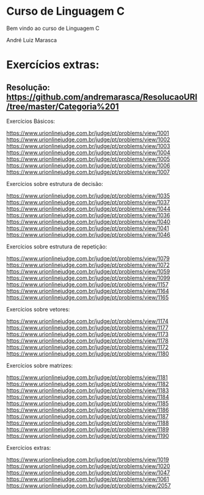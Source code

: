# Curso de Linguagem C

Bem vindo ao curso de Linguagem C

André Luiz Marasca

# Exercícios extras:

Resolução: https://github.com/andremarasca/ResolucaoURI/tree/master/Categoria%201
-----------------------------


Exercícios Básicos:

https://www.urionlinejudge.com.br/judge/pt/problems/view/1001
https://www.urionlinejudge.com.br/judge/pt/problems/view/1002
https://www.urionlinejudge.com.br/judge/pt/problems/view/1003
https://www.urionlinejudge.com.br/judge/pt/problems/view/1004
https://www.urionlinejudge.com.br/judge/pt/problems/view/1005
https://www.urionlinejudge.com.br/judge/pt/problems/view/1006
https://www.urionlinejudge.com.br/judge/pt/problems/view/1007

Exercícios sobre estrutura de decisão:

https://www.urionlinejudge.com.br/judge/pt/problems/view/1035
https://www.urionlinejudge.com.br/judge/pt/problems/view/1037
https://www.urionlinejudge.com.br/judge/pt/problems/view/1044
https://www.urionlinejudge.com.br/judge/pt/problems/view/1036
https://www.urionlinejudge.com.br/judge/pt/problems/view/1040
https://www.urionlinejudge.com.br/judge/pt/problems/view/1041
https://www.urionlinejudge.com.br/judge/pt/problems/view/1046


Exercícios sobre estrutura de repetição:

https://www.urionlinejudge.com.br/judge/pt/problems/view/1079
https://www.urionlinejudge.com.br/judge/pt/problems/view/1072
https://www.urionlinejudge.com.br/judge/pt/problems/view/1059
https://www.urionlinejudge.com.br/judge/pt/problems/view/1099
https://www.urionlinejudge.com.br/judge/pt/problems/view/1157
https://www.urionlinejudge.com.br/judge/pt/problems/view/1164
https://www.urionlinejudge.com.br/judge/pt/problems/view/1165


Exercícios sobre vetores:

https://www.urionlinejudge.com.br/judge/pt/problems/view/1174
https://www.urionlinejudge.com.br/judge/pt/problems/view/1177
https://www.urionlinejudge.com.br/judge/pt/problems/view/1173
https://www.urionlinejudge.com.br/judge/pt/problems/view/1178
https://www.urionlinejudge.com.br/judge/pt/problems/view/1172
https://www.urionlinejudge.com.br/judge/pt/problems/view/1180


Exercícios sobre matrizes:

https://www.urionlinejudge.com.br/judge/pt/problems/view/1181
https://www.urionlinejudge.com.br/judge/pt/problems/view/1182
https://www.urionlinejudge.com.br/judge/pt/problems/view/1183
https://www.urionlinejudge.com.br/judge/pt/problems/view/1184
https://www.urionlinejudge.com.br/judge/pt/problems/view/1185
https://www.urionlinejudge.com.br/judge/pt/problems/view/1186
https://www.urionlinejudge.com.br/judge/pt/problems/view/1187
https://www.urionlinejudge.com.br/judge/pt/problems/view/1188
https://www.urionlinejudge.com.br/judge/pt/problems/view/1189
https://www.urionlinejudge.com.br/judge/pt/problems/view/1190


Exercícios extras:

https://www.urionlinejudge.com.br/judge/pt/problems/view/1019
https://www.urionlinejudge.com.br/judge/pt/problems/view/1020
https://www.urionlinejudge.com.br/judge/pt/problems/view/1047
https://www.urionlinejudge.com.br/judge/pt/problems/view/1061
https://www.urionlinejudge.com.br/judge/pt/problems/view/2057

